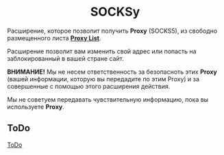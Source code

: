 <h1 align="center">SOCKSy</h1> 
<p>Расширение, которое позволит получить <b>Proxy</b> (SOCKS5), из свободно размещенного листа <b><a href="https://github.com/jetkai/proxy-list">Proxy List</a></b>.</p>
<p>Расширение позволит вам изменить свой адрес или попасть на заблокированный в вашей стране сайт.</p>
<p><b>ВНИМАНИЕ!</b> Мы не несем ответственность за безопасноть этих <b>Proxy</b> (вашей информации, которую вы передадите по этим Proxy) и за совершенные с помощью этого расширения действия.</p>
<p>Мы не советуем передавать чувствительную информацию, пока вы используете <b>Proxy</b>.</p>

<h2>ToDo</h2>
<a href="https://github.com/Erghel/SOCKSy/projects/1">ToDo</a>
